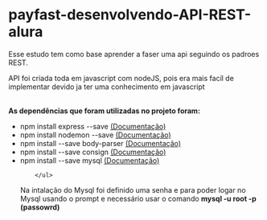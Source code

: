 <h1>payfast-desenvolvendo-API-REST-alura</h1>

<p>
    Esse estudo tem como base aprender a faser uma api seguindo os padroes REST.<br>
</p>

<p>
      API foi criada toda em javascript com nodeJS, pois era mais facíl de implementar devido ja ter uma conhecimento em javascript <br><br>
  
   <strong>As dependências que foram utilizadas no projeto foram:</strong><br>
        <ul>
          <li>npm install express --save <a href="https://expressjs.com/pt-br/guide/routing.html">(Documentação)</a></li>
          <li>npm install nodemon --save <a href="https://www.npmjs.com/package/nodemon">(Documentação)</a></li>
          <li>npm install --save body-parser <a href="https://www.npmjs.com/package/body-parser">(Documentação)</a></li> 
          <li>npm install --save consign <a href="https://www.npmjs.com/package/consign">(Documentação)</a></li>
          <li>npm install --save mysql <a href="https://www.npmjs.com/package/mysql">(Documentação)</a></li>
      
        </ul>
</p>
<p> Na intalação do Mysql foi definido uma senha e para poder logar no Mysql usando o prompt e necessário usar o comando <strong>mysql -u root -p (passowrd)</strong></p>
